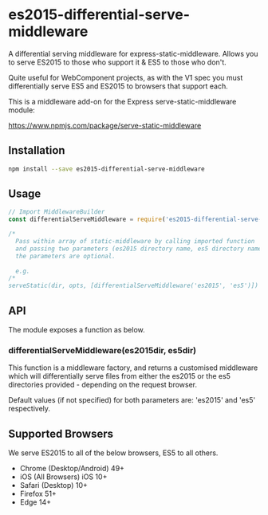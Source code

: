 # es2015-differential-serve-middleware
A differential serving middleware for express-static-middleware. Allows you to serve ES2015 to those who support it &amp; ES5 to those who don't.

Quite useful for WebComponent projects, as with the V1 spec you must differentially serve ES5 and ES2015 to browsers that support each.

This is a middleware add-on for the Express serve-static-middleware module:

https://www.npmjs.com/package/serve-static-middleware

## Installation

```bash
npm install --save es2015-differential-serve-middleware
```

## Usage

```javascript
// Import MiddlewareBuilder
const differentialServeMiddleware = require('es2015-differential-serve-middleware');

/*
  Pass within array of static-middleware by calling imported function
  and passing two parameters (es2015 directory name, es5 directory name)
  the parameters are optional.
  
  e.g.
/*
serveStatic(dir, opts, [differentialServeMiddleware('es2015', 'es5')])
```

## API

The module exposes a function as below.

### differentialServeMiddleware(es2015dir, es5dir)

This function is a middleware factory, and returns a customised 
middleware which will differentially serve files from either the 
es2015 or the es5 directories provided - depending on the request
browser.

Default values (if not specified) for both parameters are: 'es2015' and 'es5' respectively.

## Supported Browsers

We serve ES2015 to all of the below browsers, ES5 to all others.

 - Chrome (Desktop/Android) 49+
 - iOS (All Browsers) iOS 10+
 - Safari (Desktop) 10+ 
 - Firefox 51+ 
 - Edge 14+ 
